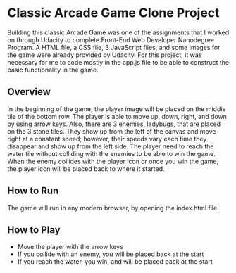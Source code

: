# Classic Arcade Game Clone Project

Building this classic Arcade Game was one of the assignments that I worked on through Udacity to complete Front-End Web Developer Nanodegree Program. A HTML file, a CSS file, 3 JavaScript files, and some images for the game were already provided by Udacity. For this project, it was necessary for me to code mostly in the app.js file to be able to construct the basic functionality in the game.  

## Overview

In the beginning of the game, the player image will be placed on the middle tile of the bottom row. The player is able to move up, down, right, and down by using arrow keys. Also, there are 3 enemies, ladybugs, that are placed on the 3 stone tiles. They show up from the left of the canvas and move right at a constant speed; however, their speeds vary each time they disappear and show up from the left side. The player need to reach the water tile without colliding with the enemies to be able to win the game. When the enemy collides with the player icon or once you win the game, the player icon will be placed back to where it started.

## How to Run

The game will run in any modern browser, by opening the index.html file.

## How to Play

- Move the player with the arrow keys
- If you collide with an enemy, you will be placed back at the start
- If you reach the water, you win, and will be placed back at the start